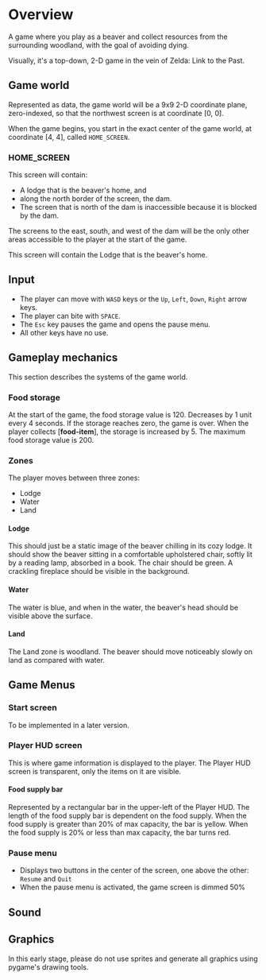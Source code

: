 # Overview
A game where you play as a beaver and collect resources from the surrounding woodland, with the goal of avoiding dying.

Visually, it's a top-down, 2-D game in the vein of Zelda: Link to the Past.

## Game world
Represented as data, the game world will be a 9x9 2-D coordinate plane, zero-indexed, so that the northwest screen is at coordinate [0, 0].

When the game begins, you start in the exact center of the game world, at coordinate [4, 4], called `HOME_SCREEN`.

### HOME_SCREEN
This screen will contain:
- A lodge that is the beaver's home, and
- along the north border of the screen, the dam.
- The screen that is north of the dam is inaccessible because it is blocked by the dam.

The screens to the east, south, and west of the dam will be the only other areas accessible to the player at the start of the game.

This screen will contain the Lodge that is the beaver's home.

## Input
- The player can move with `WASD` keys or the `Up`, `Left`, `Down`, `Right` arrow keys.
- The player can bite with `SPACE`.
- The `Esc` key pauses the game and opens the pause menu.
- All other keys have no use.

## Gameplay mechanics
This section describes the systems of the game world.

### Food storage
At the start of the game, the food storage value is 120.
Decreases by 1 unit every 4 seconds.
If the storage reaches zero, the game is over.
When the player collects [**food-item**], the storage is increased by 5.
The maximum food storage value is 200.

### Zones
The player moves between three zones:
- Lodge
- Water
- Land

#### Lodge
This should just be a static image of the beaver chilling in its cozy lodge. 
It should show the beaver sitting in a comfortable upholstered chair, softly lit
by a reading lamp, absorbed in a book. The chair should be green. A crackling fireplace
should be visible in the background.

#### Water
The water is blue, and when in the water, the beaver's head should be visible
above the surface.

#### Land
The Land zone is woodland. The beaver should move noticeably slowly on land as compared
with water.

## Game Menus

### Start screen
To be implemented in a later version.

### Player HUD screen
This is where game information is displayed to the player. The Player HUD screen is transparent, only the items on it are visible.

#### Food supply bar
Represented by a rectangular bar in the upper-left of the Player HUD.
The length of the food supply bar is dependent on the food supply.
When the food supply is greater than 20% of max capacity, the bar is yellow.
When the food supply is 20% or less than max capacity, the bar turns red.

### Pause menu
- Displays two buttons in the center of the screen, one above the other: `Resume` and `Quit`
- When the pause menu is activated, the game screen is dimmed 50%

## Sound

## Graphics
In this early stage, please do not use sprites and generate all graphics using pygame's drawing tools.
